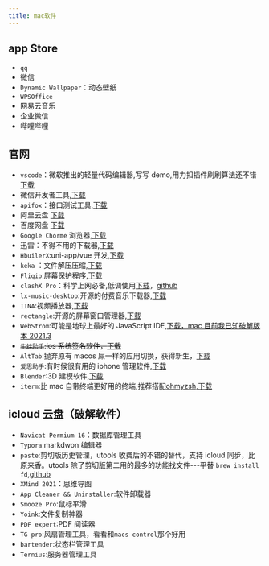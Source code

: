 ```yaml
---
title: mac软件
---
```


## app Store

- `qq`
- 微信
- `Dynamic Wallpaper`：动态壁纸
- `WPSOffice`
- 网易云音乐
- 企业微信
- 哔哩哔哩

## 官网

- `vscode`：微软推出的轻量代码编辑器,写写 demo,用力扣插件刷刷算法还不错[下载](https://code.visualstudio.com/)
- 微信开发者工具,[下载](https://developers.weixin.qq.com/miniprogram/dev/devtools/download.html)
- `apifox`：接口测试工具,[下载](https://www.apifox.cn/)
- 阿里云盘 [下载](https://www.aliyundrive.com/)
- 百度网盘 [下载](https://pan.baidu.com/download#pan)
- `Google Chorme` 浏览器,[下载](https://www.google.cn/intl/zh-CN/chrome/)
- 迅雷：不得不用的下载器,[下载](https://www.xunlei.com/)
- `HbuilerX`:uni-app/vue 开发,[下载](https://www.dcloud.io/hbuilderx.html)
- `keka` ：文件解压压缩,[下载](https://www.keka.io/zh-cn/)
- `Fliqio`:屏幕保护程序,[下载](https://fliqlo.com/screensaver/)
- `clashX Pro`：科学上网必备,低调使用[下载](https://install.appcenter.ms/users/clashx/apps/clashx-pro/distribution_groups/public)，[github](https://github.com/yichengchen/clashX)
- `lx-music-desktop`:开源的付费音乐下载器,[下载](https://github.com/lyswhut/lx-music-desktop)
- `IINA`:视频播放器,[下载](https://github.com/iina/iina)
- `rectangle`:开源的屏幕窗口管理器,[下载](https://github.com/rxhanson/Rectangle)
- `WebStrom`:可能是地球上最好的 JavaScript IDE,[下载，mac 目前我已知破解版本 2021.3](https://www.jetbrains.com/zh-cn/webstorm/download/other.html)
- ~~`牛蛙助手`:ios 系统签名软件，[下载](https://ios222.com/)~~
- `AltTab`:抛弃原有 macos 屎一样的应用切换，获得新生，[下载](https://github.com/lwouis/alt-tab-macos)
- `爱思助手`:有时候很有用的 iphone 管理软件,[下载](https://www.i4.cn/)
- `Blender`:3D 建模软件,[下载](https://www.blender.org/download/)
- `iterm`:比 mac 自带终端更好用的终端,推荐搭配[ohmyzsh](https://iterm2.com/downloads.html),[下载](https://github.com/ohmyzsh/ohmyzsh)

## icloud 云盘（破解软件）

- `Navicat Permium 16`：数据库管理工具
- `Typora`:markdwon 编辑器
- `paste`:剪切版历史管理，utools 收费后的不错的替代，支持 icloud 同步，比原来香。utools 除了剪切版第二用的最多的功能找文件---平替 `brew install fd`,[github](https://github.com/sharkdp/fd)
- `XMind 2021`：思维导图
- `App Cleaner && Uninstaller`:软件卸载器
- `Smooze Pro`:鼠标平滑
- `Yoink`:文件复制神器
- `PDF expert`:PDF 阅读器
- `TG pro`:风扇管理工具，看看和`macs control`那个好用
- `bartender`:状态栏管理工具
- `Ternius`:服务器管理工具
